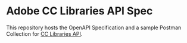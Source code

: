 # Adobe CC Libraries API Spec

This repository hosts the OpenAPI Specification and a sample Postman Collection for [CC Libraries API](https://github.com/AdobeDocs/cc-libraries-api).
